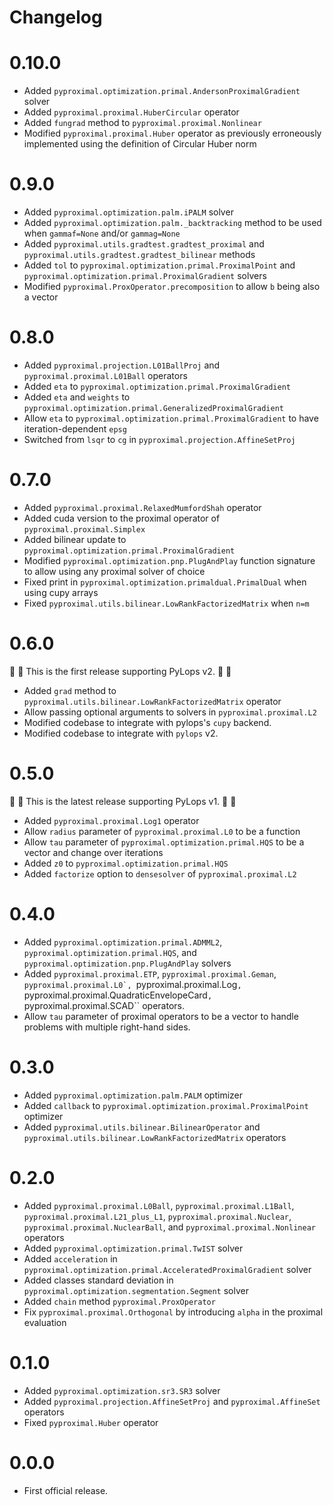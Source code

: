 Changelog
=========

# 0.10.0

* Added ``pyproximal.optimization.primal.AndersonProximalGradient`` solver
* Added ``pyproximal.proximal.HuberCircular`` operator
* Added `fungrad` method to ``pyproximal.proximal.Nonlinear``
* Modified ``pyproximal.proximal.Huber`` operator as previously 
  erroneously implemented using the definition of Circular Huber norm

 
# 0.9.0

* Added ``pyproximal.optimization.palm.iPALM`` solver
* Added ``pyproximal.optimization.palm._backtracking`` method to be used when `gammaf=None` and/or `gammag=None`
* Added ``pyproximal.utils.gradtest.gradtest_proximal`` and ``pyproximal.utils.gradtest.gradtest_bilinear`` methods
* Added `tol` to ``pyproximal.optimization.primal.ProximalPoint`` and
  ``pyproximal.optimization.primal.ProximalGradient`` solvers
* Modified ``pyproximal.ProxOperator.precomposition`` to allow `b` being also a vector


# 0.8.0

* Added ``pyproximal.projection.L01BallProj`` and ``pyproximal.proximal.L01Ball`` operators
* Added ``eta`` to ``pyproximal.optimization.primal.ProximalGradient``
* Added ``eta`` and ``weights`` to ``pyproximal.optimization.primal.GeneralizedProximalGradient``
* Allow ``eta`` to ``pyproximal.optimization.primal.ProximalGradient`` to have iteration-dependent ``epsg``
* Switched from ``lsqr`` to ``cg`` in ``pyproximal.projection.AffineSetProj``

# 0.7.0

* Added ``pyproximal.proximal.RelaxedMumfordShah`` operator
* Added cuda version to the proximal operator of ``pyproximal.proximal.Simplex`` 
* Added bilinear update to ``pyproximal.optimization.primal.ProximalGradient``
* Modified ``pyproximal.optimization.pnp.PlugAndPlay`` function signature to allow using any proximal solver of choice
* Fixed print in ``pyproximal.optimization.primaldual.PrimalDual`` when using cupy arrays
* Fixed ``pyproximal.utils.bilinear.LowRankFactorizedMatrix`` when ``n=m``

# 0.6.0

:vertical_traffic_light: :vertical_traffic_light: This is the first release supporting PyLops v2.
:vertical_traffic_light: :vertical_traffic_light:

* Added ``grad`` method to ``pyproximal.utils.bilinear.LowRankFactorizedMatrix`` operator
* Allow passing optional arguments to solvers in ``pyproximal.proximal.L2``
* Modified codebase to integrate with pylops's ``cupy`` backend.
* Modified codebase to integrate with ``pylops`` v2.

# 0.5.0

:vertical_traffic_light: :vertical_traffic_light: This is the latest release supporting PyLops v1.
:vertical_traffic_light: :vertical_traffic_light:

* Added ``pyproximal.proximal.Log1`` operator
* Allow ``radius`` parameter of ``pyproximal.proximal.L0`` to be a function
* Allow ``tau`` parameter of ``pyproximal.optimization.primal.HQS`` to be a vector
  and change over iterations
* Added ``z0`` to ``pyproximal.optimization.primal.HQS``
* Added ``factorize`` option to ``densesolver`` of ``pyproximal.proximal.L2``

# 0.4.0
* Added ``pyproximal.optimization.primal.ADMML2``,
  `pyproximal.optimization.primal.HQS`,
  and ``pyproximal.optimization.pnp.PlugAndPlay`` solvers
* Added ``pyproximal.proximal.ETP``, ``pyproximal.proximal.Geman``,
  ``pyproximal.proximal.L0`, ``pyproximal.proximal.Log``,
  ``pyproximal.proximal.QuadraticEnvelopeCard``, ``pyproximal.proximal.SCAD``
  operators.
* Allow ``tau`` parameter of proximal operators to be a vector to handle problems with
  multiple right-hand sides.

# 0.3.0
* Added ``pyproximal.optimization.palm.PALM`` optimizer
* Added ``callback`` to ``pyproximal.optimization.proximal.ProximalPoint`` 
  optimizer
* Added ``pyproximal.utils.bilinear.BilinearOperator`` and 
  ``pyproximal.utils.bilinear.LowRankFactorizedMatrix`` operators

# 0.2.0
* Added ``pyproximal.proximal.L0Ball``, ``pyproximal.proximal.L1Ball``, 
  ``pyproximal.proximal.L21_plus_L1``, ``pyproximal.proximal.Nuclear``, 
  ``pyproximal.proximal.NuclearBall``, and ``pyproximal.proximal.Nonlinear`` 
  operators
* Added ``pyproximal.optimization.primal.TwIST`` solver
* Added `acceleration` in
  ``pyproximal.optimization.primal.AcceleratedProximalGradient`` solver
* Added classes standard deviation in
  ``pyproximal.optimization.segmentation.Segment`` solver
* Added `chain` method ``pyproximal.ProxOperator``
* Fix ``pyproximal.proximal.Orthogonal`` by introducing `alpha`
  in the proximal evaluation
  
# 0.1.0
* Added ``pyproximal.optimization.sr3.SR3`` solver
* Added ``pyproximal.projection.AffineSetProj`` and
  ``pyproximal.AffineSet`` operators
* Fixed ``pyproximal.Huber`` operator

# 0.0.0
* First official release.

